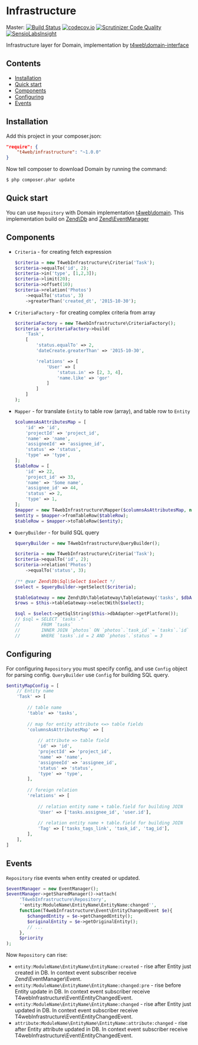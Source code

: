 # Infrastructure

Master:
[![Build Status](https://travis-ci.org/t4web/Infrastructure.svg?branch=master)](https://travis-ci.org/t4web/Infrastructure)
[![codecov.io](http://codecov.io/github/t4web/Infrastructure/coverage.svg?branch=master)](http://codecov.io/github/t4web/Infrastructure?branch=master)
[![Scrutinizer Code Quality](https://scrutinizer-ci.com/g/t4web/Infrastructure/badges/quality-score.png?b=master)](https://scrutinizer-ci.com/g/t4web/Infrastructure/?branch=master)
[![SensioLabsInsight](https://insight.sensiolabs.com/projects/973ae246-c9a7-4a93-b84b-24fbcafd3cda/mini.png)](https://insight.sensiolabs.com/projects/973ae246-c9a7-4a93-b84b-24fbcafd3cda)

Infrastructure layer for Domain, implementation by [t4web\domain-interface](https://github.com/t4web/DomainInterface)

## Contents
- [Installation](#instalation)
- [Quick start](#quick-start)
- [Components](#components)
- [Configuring](#configuring)
- [Events](#events)

## Installation

Add this project in your composer.json:

```json
"require": {
    "t4web/infrastructure": "~1.0.0"
}
```

Now tell composer to download Domain by running the command:

```bash
$ php composer.phar update
```

## Quick start

You can use `Repository` with Domain implementation [t4web\domain](https://github.com/t4web/Domain).
This implementation build on [Zend\Db](https://github.com/zendframework/zend-db) and 
[Zend\EventManager](https://github.com/zendframework/zend-eventmanager)

## Components

- `Criteria` - for creating fetch expression
  ```php
  $criteria = new T4webInfrastructure\Criteria('Task');
  $criteria->equalTo('id', 2);
  $criteria->in('type', [1,2,3]);
  $criteria->limit(20);
  $criteria->offset(10);
  $criteria->relation('Photos')
      ->equalTo('status', 3)
      ->greaterThan('created_dt', '2015-10-30');
  ```

- `CriteriaFactory` - for creating complex criteria from array
  ```php
  $criteriaFactory = new T4webInfrastructure\CriteriaFactory();
  $criteria = $criteriaFactory->build(
      'Task',
      [
          'status.equalTo' => 2,
          'dateCreate.greaterThan' => '2015-10-30',

          'relations' => [
              'User' => [
                  'status.in' => [2, 3, 4],
                  'name.like' => 'gor'
              ]
          ]
      ]
  );
  ```
  
- `Mapper` - for translate `Entity` to table row (array), and table row to `Entity`
  ```php
  $columnsAsAttributesMap = [
      'id' => 'id',
      'projectId' => 'project_id',
      'name' => 'name',
      'assigneeId' => 'assignee_id',
      'status' => 'status',
      'type' => 'type',
  ];
  $tableRow = [
      'id' => 22,
      'project_id' => 33,
      'name' => 'Some name',
      'assignee_id' => 44,
      'status' => 2,
      'type' => 1,
  ];
  $mapper = new T4webInfrastructure\Mapper($columnsAsAttributesMap, new T4webDomainInterface\EntityFactoryInterface());
  $entity = $mapper->fromTableRow($tableRow);
  $tableRow = $mapper->toTableRow($entity);
  ```

- `QueryBuilder` - for build SQL query
  ```php
  $queryBuilder = new T4webInfrastructure\QueryBuilder();
  
  $criteria = new T4webInfrastructure\Criteria('Task');
  $criteria->equalTo('id', 2);
  $criteria->relation('Photos')
      ->equalTo('status', 3);
      
  /** @var Zend\Db\Sql\Select $select */
  $select = $queryBuilder->getSelect($criteria);
  
  $tableGateway = new Zend\Db\TableGateway\TableGateway('tasks', $dbAdapter);
  $rows = $this->tableGateway->selectWith($select);
  
  $sql = $select->getSqlString($this->dbAdapter->getPlatform());
  // $sql = SELECT `tasks`.*
  //        FROM `tasks`
  //        INNER JOIN `photos` ON `photos`.`task_id` = `tasks`.`id`
  //        WHERE `tasks`.id = 2 AND `photos`.`status` = 3
  ```

## Configuring

For configuring `Repository` you must specify config, and use `Config` object for parsing config. `QueryBuilder` 
use `Config` for building SQL query.

```php
$entityMapConfig = [
    // Entity name
    'Task' => [
        
        // table name
        'table' => 'tasks',
        
        // map for entity attribute <=> table fields
        'columnsAsAttributesMap' => [
            
            // attribute => table field
            'id' => 'id',
            'projectId' => 'project_id',
            'name' => 'name',
            'assigneeId' => 'assignee_id',
            'status' => 'status',
            'type' => 'type',
        ],
        
        // foreign relation
        'relations' => [
        
            // relation entity name + table.field for building JOIN
            'User' => ['tasks.assignee_id', 'user.id'],
            
            // relation entity name + table.field for building JOIN
            'Tag' => ['tasks_tags_link', 'task_id', 'tag_id'],
        ],
    ],
]
```

## Events

`Repository` rise events when entity created or updated.
```php
$eventManager = new EventManager();
$eventManager->getSharedManager()->attach(
     'T4webInfrastructure\Repository',
     ''entity:ModuleName\EntityName\EntityName:changed'',
     function(T4webInfrastructure\Event\EntityChangedEvent $e){
        $changedEntity = $e->getChangedEntity();
        $originalEntity = $e->getOriginalEntity();
        // ...
     },
     $priority
);
```
Now `Repository` can rise:
- `entity:ModuleName\EntityName\EntityName:created` - rise after Entity just created in DB.
  In context event subscriber receive Zend\EventManager\Event.
- `entity:ModuleName\EntityName\EntityName:changed:pre` - rise before Entity update in DB.
  In context event subscriber receive T4webInfrastructure\Event\EntityChangedEvent.
- `entity:ModuleName\EntityName\EntityName:changed` - rise after Entity just updated in DB.
  In context event subscriber receive T4webInfrastructure\Event\EntityChangedEvent.
- `attribute:ModuleName\EntityName\EntityName:attribute:changed` - rise after Entity attribute updated in DB.
  In context event subscriber receive T4webInfrastructure\Event\EntityChangedEvent.
